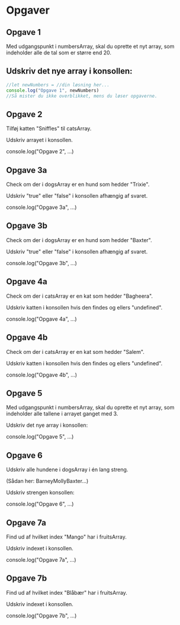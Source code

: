 # Opgaver

## Opgave 1
Med udgangspunkt i numbersArray, skal du oprette et nyt array, som indeholder alle de tal som er større end 20.

## Udskriv det nye array i konsollen:

``` js 
//let newNumbers = //din løsning her...
console.log("Opgave 1", newNumbers)
//Så mister du ikke overblikket, mens du løser opgaverne.
```

## Opgave 2

Tilføj katten "Sniffles" til catsArray.

Udskriv arrayet i konsollen.

console.log("Opgave 2", ...)

## Opgave 3a
Check om der i dogsArray er en hund som hedder "Trixie".

Udskriv "true" eller "false" i konsollen afhængig af svaret.

console.log("Opgave 3a", ...)

## Opgave 3b
Check om der i dogsArray er en hund som hedder "Baxter".

Udskriv "true" eller "false" i konsollen afhængig af svaret.

console.log("Opgave 3b", ...)

## Opgave 4a
Check om der i catsArray er en kat som hedder "Bagheera".

Udskriv katten i konsollen hvis den findes og ellers "undefined".

console.log("Opgave 4a", ...)

## Opgave 4b
Check om der i catsArray er en kat som hedder "Salem".

Udskriv katten i konsollen hvis den findes og ellers "undefined".

console.log("Opgave 4b", ...)

## Opgave 5
Med udgangspunkt i numbersArray, skal du oprette et nyt array, som indeholder alle tallene i arrayet ganget med 3.

Udskriv det nye array i konsollen:

console.log("Opgave 5", ...)

## Opgave 6
Udskriv alle hundene i dogsArray i én lang streng.

(Sådan her: BarneyMollyBaxter...)

Udskriv strengen konsollen:

console.log("Opgave 6", ...)

## Opgave 7a
Find ud af hvilket index "Mango" har i fruitsArray.

Udskriv indexet i konsollen.

console.log("Opgave 7a", ...)

## Opgave 7b
Find ud af hvilket index "Blåbær" har i fruitsArray.

Udskriv indexet i konsollen.

console.log("Opgave 7b", ...)
